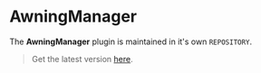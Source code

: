 # AwningManager

The **AwningManager** plugin is maintained in it's own `REPOSITORY`.

> Get the latest version [here](http://krambriw.net/Release).